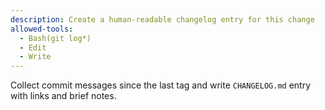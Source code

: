 ```yaml
---
description: Create a human-readable changelog entry for this change
allowed-tools:
  - Bash(git log*)
  - Edit
  - Write
---
```

Collect commit messages since the last tag and write `CHANGELOG.md` entry with links and brief notes.

